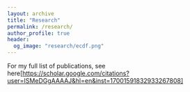 ```yaml
---
layout: archive
title: "Research"
permalink: /research/
author_profile: true
header:
  og_image: "research/ecdf.png"
---
```


For my full list of publications, see here[https://scholar.google.com/citations?user=ISMeDGgAAAAJ&hl=en&inst=17001591832933267808]
